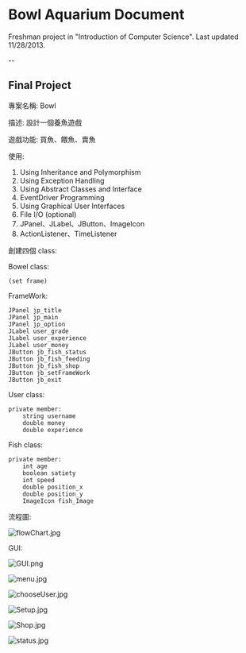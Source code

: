 Bowl Aquarium Document
=========

Freshman project in "Introduction of Computer Science". Last updated 11/28/2013.

--

Final Project
-----------------------

專案名稱: Bowl

描述: 設計一個養魚遊戲

遊戲功能: 買魚、餵魚、賣魚

使用:

1. Using Inheritance and Polymorphism
2. Using Exception Handling
3. Using Abstract Classes and Interface
4. Event­Driver Programming
5. Using Graphical User Interfaces
6. File I/O (optional)
7. JPanel、JLabel、JButton、ImageIcon
8. ActionListener、TimeListener

創建四個 class:

Bowel class:

    (set frame)

FrameWork:

    JPanel jp_title
    JPanel jp_main
    JPanel jp_option
    JLabel user_grade
    JLabel user_experience
    JLabel user_money
    JButton jb_fish_status
    JButton jb_fish_feeding
    JButton jb_fish_shop
    JButton jb_setFrameWork
    JButton jb_exit

User class:

    private member:
        string username
        double money
        double experience

Fish class:

    private member:
        int age
        boolean satiety
        int speed
        double position_x
        double position_y
        ImageIcon fish_Image

流程圖:

![flowChart.jpg](Draft/flowChart.jpg)

GUI:

![GUI.png](Draft/GUI.png)

![menu.jpg](Draft/menu.jpg)

![chooseUser.jpg](Draft/chooseUser.jpg)

![Setup.jpg](Draft/Setup.jpg)

![Shop.jpg](Draft/Shop.jpg)

![status.jpg](Draft/status.jpg)
